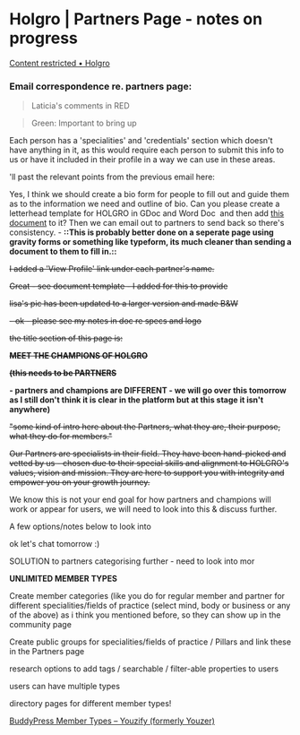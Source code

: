 
# Holgro | Partners Page - notes on progress

[Content restricted • Holgro](https://holgro.me/content-restricted/?r=6073&wcm_redirect_to=page&wcm_redirect_id=6073)﻿[](https://holgro.me/content-restricted/?r=6073&wcm_redirect_to=page&wcm_redirect_id=6073)  

### Email correspondence re. partners page:

> Laticia's comments in RED

> Green: Important to bring up

 Each person has a 'specialities' and 'credentials' section which doesn't have anything in it, as this would require each person to submit this info to us or have it included in their profile in a way we can use in these areas.

 'll past the relevant points from the previous email here:

 Yes, I think we should create a bio form for people to fill out and guide them as to the information we need and outline of bio. Can you please create a letterhead template for HOLGRO in GDoc and Word Doc  and then add [this document](https://docs.google.com/document/d/1yrPs2iWfo8ElltGZEm5aBwtfr-SM3tdlFe9qRyFJOZg/edit?usp=sharing)﻿[](https://docs.google.com/document/d/1yrPs2iWfo8ElltGZEm5aBwtfr-SM3tdlFe9qRyFJOZg/edit?usp=sharing) to it? Then we can email out to partners to send back so there's consistency. - **::This is probably better done on a seperate page using gravity forms or something like typeform, its much cleaner than sending a document to them to fill in.::**

~~I added a 'View Profile' link under each partner's name.~~

~~Great - see document template - I added for this to provide~~

~~lisa's pic has been updated to a larger version and made B&W~~

~~- ok - please see my notes in doc re specs and logo~~

~~the title section of this page is:~~


~~**MEET THE CHAMPIONS OF HOLGRO**~~


~~**(this needs to be PARTNERS**~~

**- partners and champions are DIFFERENT - we will go over this tomorrow as I still don't think it is clear in the platform but at this stage it isn't anywhere)**  

~~"some kind of intro here about the Partners, what they are, their purpose, what they do for members."~~

~~Our Partners are specialists in their field. They have been hand-picked and vetted by us - chosen due to their special skills and alignment to HOLGRO's values, vision and mission. They are here to support you with integrity and empower you on your growth journey.~~

We know this is not your end goal for how partners and champions will work or appear for users, we will need to look into this & discuss further.

A few options/notes below to look into

ok let's chat tomorrow :)

SOLUTION to partners categorising further - need to look into mor
  

**UNLIMITED MEMBER TYPES**  

Create member categories (like you do for regular member and partner for different specialities/fields of practice (select mind, body or business or any of the above) as i think you mentioned before, so they can show up in the community page

Create public groups for specialities/fields of practice / Pillars and link these in the Partners page

research options to add tags / searchable / filter-able properties to users

users can have multiple types

directory pages for different member types!


[BuddyPress Member Types – Youzify (formerly Youzer)](https://youzify.com/downloads/buddypress-member-types/?utm_source=wordpress-repository&utm_medium=pro-addons)﻿[](https://youzify.com/downloads/buddypress-member-types/?utm_source=wordpress-repository&utm_medium=pro-addons)